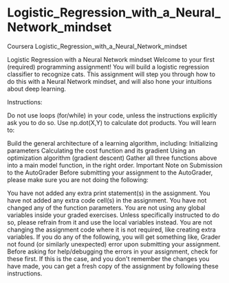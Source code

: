 # Logistic_Regression_with_a_Neural_Network_mindset
Coursera Logistic_Regression_with_a_Neural_Network_mindset

Logistic Regression with a Neural Network mindset
Welcome to your first (required) programming assignment! You will build a logistic regression classifier to recognize cats. This assignment will step you through how to do this with a Neural Network mindset, and will also hone your intuitions about deep learning.

Instructions:

Do not use loops (for/while) in your code, unless the instructions explicitly ask you to do so.
Use np.dot(X,Y) to calculate dot products.
You will learn to:

Build the general architecture of a learning algorithm, including:
Initializing parameters
Calculating the cost function and its gradient
Using an optimization algorithm (gradient descent)
Gather all three functions above into a main model function, in the right order.
Important Note on Submission to the AutoGrader
Before submitting your assignment to the AutoGrader, please make sure you are not doing the following:

You have not added any extra print statement(s) in the assignment.
You have not added any extra code cell(s) in the assignment.
You have not changed any of the function parameters.
You are not using any global variables inside your graded exercises. Unless specifically instructed to do so, please refrain from it and use the local variables instead.
You are not changing the assignment code where it is not required, like creating extra variables.
If you do any of the following, you will get something like, Grader not found (or similarly unexpected) error upon submitting your assignment. Before asking for help/debugging the errors in your assignment, check for these first. If this is the case, and you don't remember the changes you have made, you can get a fresh copy of the assignment by following these instructions.
